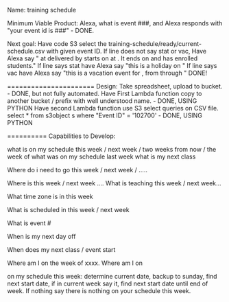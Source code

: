 Name:  training schedule

Minimum Viable Product:
Alexa, what is event ###, and Alexa responds with "your event id is ###" - DONE.

Next goal:
Have code S3 select the training-schedule/ready/current-schedule.csv with given event ID.
If line does not say stat or vac,  Have Alexa say "<course title> at <delivery location> delivered by <instructors> starts on <start date> at <start time>.  It ends on <end date> and has <students ops> enrolled students."
If line says stat have Alexa say "this is a holiday on <start date>"
If line says vac have Alexa say "this is a vacation event for <Instructors>, from <start date> through <end date>"
DONE!

======================
Design:
Take spreadsheet, upload to bucket.  - DONE, but not fully automated.
Have First Lambda function copy to another bucket / prefix with well understood name. - DONE, USING PYTHON
Have second Lambda function use S3 select queries on CSV file.
select * from s3object s where "Event ID" = '102700'   -  DONE, USING PYTHON

==========
Capabilities to Develop:

what is on my schedule this week / next week / two weeks from now / the week of
what was on my schedule last week
what is my next class


Where do i need to go this week / next week / …..

Where is <instructor> this week / next week ….
What is <instructor> teaching this week / next week...

What time zone is <instructor> in this week

What is scheduled in <delivery location> this week / next week

What is event #

When is my next day off

When does my next class / event start

Where am I on the week of xxxx.
Where am I on <date>

on my schedule this week:  determine current date, backup to sunday, find next start date, if in current week say it, find next start date until end of week.  If nothing say there is nothing on your schedule this week.



